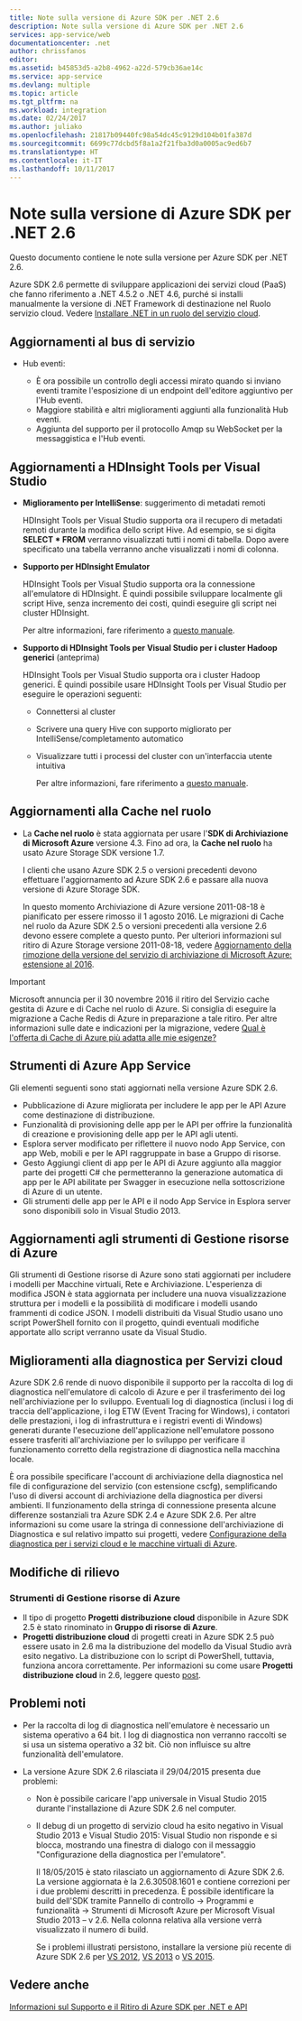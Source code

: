 ```yaml
---
title: Note sulla versione di Azure SDK per .NET 2.6
description: Note sulla versione di Azure SDK per .NET 2.6
services: app-service/web
documentationcenter: .net
author: chrissfanos
editor: 
ms.assetid: b45853d5-a2b8-4962-a22d-579cb36ae14c
ms.service: app-service
ms.devlang: multiple
ms.topic: article
ms.tgt_pltfrm: na
ms.workload: integration
ms.date: 02/24/2017
ms.author: juliako
ms.openlocfilehash: 21817b09440fc98a54dc45c9129d104b01fa387d
ms.sourcegitcommit: 6699c77dcbd5f8a1a2f21fba3d0a0005ac9ed6b7
ms.translationtype: HT
ms.contentlocale: it-IT
ms.lasthandoff: 10/11/2017
---
```

# <a name="azure-sdk-for-net-26-release-notes"></a>Note sulla versione di Azure SDK per .NET 2.6
Questo documento contiene le note sulla versione per Azure SDK per .NET 2.6. 

Azure SDK 2.6 permette di sviluppare applicazioni dei servizi cloud (PaaS) che fanno riferimento a .NET 4.5.2 o .NET 4.6, purché si installi manualmente la versione di .NET Framework di destinazione nel Ruolo servizio cloud. Vedere [Installare .NET in un ruolo del servizio cloud](http://go.microsoft.com/fwlink/?LinkID=309796).

## <a name="service-bus-updates"></a>Aggiornamenti al bus di servizio
* Hub eventi: 
  
  * È ora possibile un controllo degli accessi mirato quando si inviano eventi tramite l'esposizione di un endpoint dell'editore aggiuntivo per l'Hub eventi.
  * Maggiore stabilità e altri miglioramenti aggiunti alla funzionalità Hub eventi.
  * Aggiunta del supporto per il protocollo Amqp su WebSocket per la messaggistica e l'Hub eventi.

## <a name="hdinsight-tools-for-visual-studio-updates"></a>Aggiornamenti a HDInsight Tools per Visual Studio
* **Miglioramento per IntelliSense**: suggerimento di metadati remoti
  
    HDInsight Tools per Visual Studio supporta ora il recupero di metadati remoti durante la modifica dello script Hive. Ad esempio, se si digita **SELECT * FROM** verranno visualizzati tutti i nomi di tabella. Dopo avere specificato una tabella verranno anche visualizzati i nomi di colonna.
* **Supporto per HDInsight Emulator**
  
    HDInsight Tools per Visual Studio supporta ora la connessione all'emulatore di HDInsight. È quindi possibile sviluppare localmente gli script Hive, senza incremento dei costi, quindi eseguire gli script nei cluster HDInsight. 
  
    Per altre informazioni, fare riferimento a [questo manuale](http://go.microsoft.com/fwlink/?LinkID=529540&clcid=0x409).
* **Supporto di HDInsight Tools per Visual Studio per i cluster Hadoop generici** (anteprima)
  
    HDInsight Tools per Visual Studio supporta ora i cluster Hadoop generici. È quindi possibile usare HDInsight Tools per Visual Studio per eseguire le operazioni seguenti:
  
  * Connettersi al cluster 
  * Scrivere una query Hive con supporto migliorato per IntelliSense/completamento automatico 
  * Visualizzare tutti i processi del cluster con un'interfaccia utente intuitiva 
    
    Per altre informazioni, fare riferimento a [questo manuale](http://go.microsoft.com/fwlink/?LinkID=529540&clcid=0x409).

## <a name="in-role-cache-updates"></a>Aggiornamenti alla Cache nel ruolo 
* La **Cache nel ruolo** è stata aggiornata per usare l'**SDK di Archiviazione di Microsoft Azure** versione 4.3. Fino ad ora, la **Cache nel ruolo** ha usato Azure Storage SDK versione 1.7.
  
    I clienti che usano Azure SDK 2.5 o versioni precedenti devono effettuare l'aggiornamento ad Azure SDK 2.6 e passare alla nuova versione di Azure Storage SDK. 
  
    In questo momento Archiviazione di Azure versione 2011-08-18 è pianificato per essere rimosso il 1 agosto 2016. Le migrazioni di Cache nel ruolo da Azure SDK 2.5 o versioni precedenti alla versione 2.6 devono essere complete a questo punto. Per ulteriori informazioni sul ritiro di Azure Storage versione 2011-08-18, vedere [Aggiornamento della rimozione della versione del servizio di archiviazione di Microsoft Azure: estensione al 2016](http://blogs.msdn.com/b/windowsazurestorage/archive/2015/10/19/microsoft-azure-storage-service-version-removal-update-extension-to-2016.aspx).

> [!IMPORTANT]
> Microsoft annuncia per il 30 novembre 2016 il ritiro del Servizio cache gestita di Azure e di Cache nel ruolo di Azure. Si consiglia di eseguire la migrazione a Cache Redis di Azure in preparazione a tale ritiro. Per altre informazioni sulle date e indicazioni per la migrazione, vedere [Qual è l'offerta di Cache di Azure più adatta alle mie esigenze?](../redis-cache/cache-faq.md#which-azure-cache-offering-is-right-for-me)
> 
> 

## <a name="azure-app-service-tools"></a>Strumenti di Azure App Service
Gli elementi seguenti sono stati aggiornati nella versione Azure SDK 2.6.

* Pubblicazione di Azure migliorata per includere le app per le API Azure come destinazione di distribuzione.
* Funzionalità di provisioning delle app per le API per offrire la funzionalità di creazione e provisioning delle app per le API agli utenti.
* Esplora server modificato per riflettere il nuovo nodo App Service, con app Web, mobili e per le API raggruppate in base a Gruppo di risorse.
* Gesto Aggiungi client di app per le API di Azure aggiunto alla maggior parte dei progetti C# che permetteranno la generazione automatica di app per le API abilitate per Swagger in esecuzione nella sottoscrizione di Azure di un utente.
* Gli strumenti delle app per le API e il nodo App Service in Esplora server sono disponibili solo in Visual Studio 2013. 

## <a name="azure-resource-manager-tools-updates"></a>Aggiornamenti agli strumenti di Gestione risorse di Azure
Gli strumenti di Gestione risorse di Azure sono stati aggiornati per includere i modelli per Macchine virtuali, Rete e Archiviazione. L'esperienza di modifica JSON è stata aggiornata per includere una nuova visualizzazione struttura per i modelli e la possibilità di modificare i modelli usando frammenti di codice JSON. I modelli distribuiti da Visual Studio usano uno script PowerShell fornito con il progetto, quindi eventuali modifiche apportate allo script verranno usate da Visual Studio.

## <a name="diagnostics-improvements-for-cloud-services"></a>Miglioramenti alla diagnostica per Servizi cloud
Azure SDK 2.6 rende di nuovo disponibile il supporto per la raccolta di log di diagnostica nell'emulatore di calcolo di Azure e per il trasferimento dei log nell'archiviazione per lo sviluppo. Eventuali log di diagnostica (inclusi i log di traccia dell'applicazione, i log ETW (Event Tracing for Windows), i contatori delle prestazioni, i log di infrastruttura e i registri eventi di Windows) generati durante l'esecuzione dell'applicazione nell'emulatore possono essere trasferiti all'archiviazione per lo sviluppo per verificare il funzionamento corretto della registrazione di diagnostica nella macchina locale. 

È ora possibile specificare l'account di archiviazione della diagnostica nel file di configurazione del servizio (con estensione cscfg), semplificando l'uso di diversi account di archiviazione della diagnostica per diversi ambienti. Il funzionamento della stringa di connessione presenta alcune differenze sostanziali tra Azure SDK 2.4 e Azure SDK 2.6. Per altre informazioni su come usare la stringa di connessione dell'archiviazione di Diagnostica e sul relativo impatto sui progetti, vedere [Configurazione della diagnostica per i servizi cloud e le macchine virtuali di Azure](http://go.microsoft.com/fwlink/?LinkID=532784).

## <a name="breaking-changes"></a>Modifiche di rilievo
### <a name="azure-resource-manager-tools"></a>Strumenti di Gestione risorse di Azure
* Il tipo di progetto **Progetti distribuzione cloud** disponibile in Azure SDK 2.5 è stato rinominato in **Gruppo di risorse di Azure**.
* **Progetti distribuzione cloud** di progetti creati in Azure SDK 2.5 può essere usato in 2.6 ma la distribuzione del modello da Visual Studio avrà esito negativo. La distribuzione con lo script di PowerShell, tuttavia, funziona ancora correttamente.  Per informazioni su come usare **Progetti distribuzione cloud** in 2.6, leggere questo [post](http://go.microsoft.com/fwlink/?LinkID=534086).

## <a name="known-issues"></a>Problemi noti
* Per la raccolta di log di diagnostica nell'emulatore è necessario un sistema operativo a 64 bit. I log di diagnostica non verranno raccolti se si usa un sistema operativo a 32 bit. Ciò non influisce su altre funzionalità dell'emulatore. 
* La versione Azure SDK 2.6 rilasciata il 29/04/2015 presenta due problemi: 
  
  * Non è possibile caricare l'app universale in Visual Studio 2015 durante l'installazione di Azure SDK 2.6 nel computer.
  * Il debug di un progetto di servizio cloud ha esito negativo in Visual Studio 2013 e Visual Studio 2015: Visual Studio non risponde e si blocca, mostrando una finestra di dialogo con il messaggio "Configurazione della diagnostica per l'emulatore".
    
    Il 18/05/2015 è stato rilasciato un aggiornamento di Azure SDK 2.6. La versione aggiornata è la 2.6.30508.1601 e contiene correzioni per i due problemi descritti in precedenza. È possibile identificare la build dell'SDK tramite Pannello di controllo -> Programmi e funzionalità -> Strumenti di Microsoft Azure per Microsoft Visual Studio 2013 – v 2.6. Nella colonna relativa alla versione verrà visualizzato il numero di build.
    
    Se i problemi illustrati persistono, installare la versione più recente di Azure SDK 2.6 per [VS 2012](http://go.microsoft.com/fwlink/p/?linkid=323511&clcid=0x409), [VS 2013](http://go.microsoft.com/fwlink/p/?linkid=323510&clcid=0x409) o [VS 2015](http://go.microsoft.com/fwlink/?linkid=518003&clcid=0x409).

## <a name="see-also"></a>Vedere anche
[Informazioni sul Supporto e il Ritiro di Azure SDK per .NET e API](https://msdn.microsoft.com/library/azure/dn479282.aspx/)

